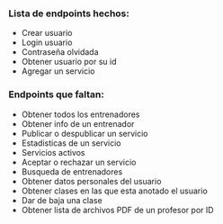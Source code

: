 ### Lista de endpoints hechos:

- Crear usuario
- Login usuario
- Contraseña olvidada
- Obtener usuario por su id
- Agregar un servicio

### Endpoints que faltan: 
- Obtener todos los entrenadores
- Obtener info de un entrenador
- Publicar o despublicar un servicio
- Estadisticas de un servicio
- Servicios activos
- Aceptar o rechazar un servicio
- Busqueda de entrenadores
- Obtener datos personales del usuario
- Obtener clases en las que esta anotado el usuario
- Dar de baja una clase
- Obtener lista de archivos PDF de un profesor por ID
